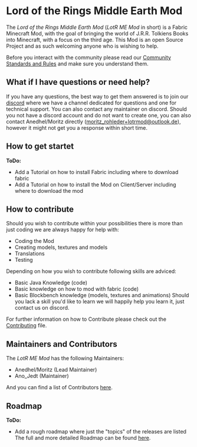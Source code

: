 # Lord of the Rings Middle Earth Mod
The *Lord of the Rings Middle Earth Mod* (*LotR ME Mod* in short) is a Fabric Minecraft Mod, with the goal of bringing the world of J.R.R. Tolkiens Books into Minecraft, with a focus on the third age. 
This Mod is an open Source Project and as such welcoming anyone who is wishing to help. 

Before you interact with the community please read our [Community Standards and Rules](CODE_OF_CONDUCT.md) and make sure you understand them.

## What if I have questions or need help?
If you have any questions, the best way to get them answered is to join our [discord](https://discord.com/invite/cQSpXR6bjz) where we have a channel dedicated for questions and one for technical support.
You can also contact any maintainer on discord.
Should you not have a discord account and do not want to create one, you can also contact Anedhel/Moritz directly (<moritz_rohleder+lotrmod@outlook.de>),
however it might not get you a response within short time.

## How to get startet
**ToDo:**
- Add a Tutorial on how to install Fabric including where to download fabric
- Add a Tutorial on how to install the Mod on Client/Server including where to download the mod

## How to contribute
Should you wish to contribute within your possibilities there is more than just coding we are always happy for help with:
- Coding the Mod
- Creating models, textures and models 
- Translations 
- Testing

Depending on how you wish to contribute following skills are adviced:
- Basic Java Knowledge (code) 
- Basic knowledge on how to mod with fabric (code) 
- Basic Blockbench knowledge (models, textures and animations) 
Should you lack a skill you'd like to learn we will happily help you learn it, just contact us on discord. 

For further information on how to Contribute please check out the [Contributing](CONTRIBUTING.md) file.

## Maintainers and Contributors
The *LotR ME Mod* has the following Maintainers:
- Anedhel/Moritz (Lead Maintainer)
- Ano_Jedt (Maintainer)

And you can find a list of Contributors [here](CONTRIBUTORS.md).

## Roadmap
**ToDo:**
- Add a rough roadmap where just the "topics" of the releases are listed
The full and more detailed Roadmap can be found [here](ROADMAP.md).
